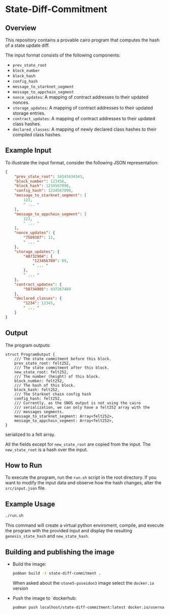 # State-Diff-Commitment

## Overview

This repository contains a provable cairo program that computes the hash of a state update diff. 

The input format consists of the following components:

<!-- TODO: Add descruotuib to these fields -->
- `prev_state_root`
- `block_number`
- `block_hash`
- `config_hash`
- `message_to_starknet_segment`
- `message_to_appchain_segment`
- `nonce_updates`: A mapping of contract addresses to their updated nonces.
- `storage_updates`: A mapping of contract addresses to their updated storage entries.
- `contract_updates`: A mapping of contract addresses to their updated class hashes.
- `declared_classes`: A mapping of newly declared class hashes to their compiled class hashes.


## Example Input

To illustrate the input format, consider the following JSON representation:

```json
{
    "prev_state_root": 34343434343,
    "block_number": 123456,
    "block_hash": 1234567890,
    "config_hash": 1234567890,
    "message_to_starknet_segment": [
        123,
        " ... "
    ],
    "message_to_appchain_segment": [
        123,
        " ... "
    ],
    "nonce_updates": {
        "7589307": 12,
        " ... "
    },
    "storage_updates": {
        "48732904": {
            "123456789": 89,
            " ... "
        },
        " ... "
    },
    "contract_updates": {
        "58734905": 437267489
    },
    "declared_classes": {
        "1234": 12345,
        " ... "
    }
}
```

## Output

The program outputs:
```cairo
struct ProgramOutput {
    /// The state commitment before this block.
    prev_state_root: felt252,
    /// The state commitment after this block.
    new_state_root: felt252,
    /// The number (height) of this block.
    block_number: felt252,
    /// The hash of this block.
    block_hash: felt252,
    /// The Starknet chain config hash
    config_hash: felt252,
    /// Currently, as the SNOS output is not using the cairo
    /// serialization, we can only have a felt252 array with the
    /// messages segments.
    message_to_starknet_segment: Array<felt252>,
    message_to_appchain_segment: Array<felt252>,
}
```
serialized to a felt array. 

All the fields except for `new_state_root` are copied from the input. The `new_state_root` is a hash over the input.

## How to Run

To execute the program, run the `run.sh` script in the root directory. If you want to modify the input data and observe how the hash changes, alter the `src/input.json` file.

## Example Usage

```bash
./run.sh
```

This command will create a virtual python enviroment, compile, and execute the program with the provided input and display the resulting `genesis_state_hash` and `new_state_hash`.

## Building and publishing the image

- Build the image:

    ```bash
    podman build -t state-diff-commitment .
    ```

    When asked about the `stone5-poseidon3` image select the `docker.io` version

- Push the image to `dockerhub:
    ```bash
    podman push localhost/state-diff-commitment:latest docker.io/username/state-diff-commitment:latest
    ```